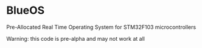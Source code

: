 # BlueOS
Pre-Allocated Real Time Operating System for STM32F103 microcontrollers

Warning: this code is pre-alpha and may not work at all
